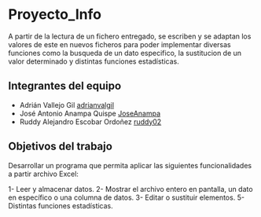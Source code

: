 # Proyecto_Info


A partir de la lectura de un fichero entregado, se escriben y se adaptan los valores de este en nuevos 
ficheros para poder implementar diversas funciones como la busqueda de un dato especifico, la sustitucion
de un valor determinado y distintas funciones estadísticas.

## Integrantes del equipo

- Adrián Vallejo Gil [adrianvalgil](https://github.com/AdriUpm)
- José Antonio Anampa Quispe [JoseAnampa](https://github.com/JoseAnampa)
- Ruddy Alejandro Escobar Ordoñez [ruddy02](https://github.com/ruddy02)


## Objetivos del trabajo

Desarrollar un programa que permita aplicar las siguientes funcionalidades a partir archivo Excel:

1- Leer y almacenar datos.
2- Mostrar el archivo entero en pantalla, un dato en específico o una columna de datos.
3- Editar o sustituir elementos.
5- Distintas funciones estadísticas.
